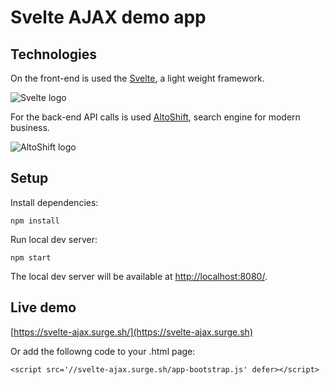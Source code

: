 # Svelte AJAX demo app

## Technologies

On the front-end is used the [Svelte](https://svelte.dev/), a light weight framework.

![Svelte logo](https://svelte.dev/svelte-logo-horizontal.svg)

For the back-end API calls is used [AltoShift](https://altoshift.com/), search engine for modern business.

![AltoShift logo](https://cl.ly/7b40d71e61f6/download/Logo_colored.svg)

## Setup 

Install dependencies:

```
npm install
```

Run local dev server:

```
npm start
```
The local dev server will be available at [http://localhost:8080/](http://localhost:8080).


## Live demo
[https://svelte-ajax.surge.sh/](https://svelte-ajax.surge.sh)

Or add the followng code to your .html page:

```
<script src='//svelte-ajax.surge.sh/app-bootstrap.js' defer></script>
```
